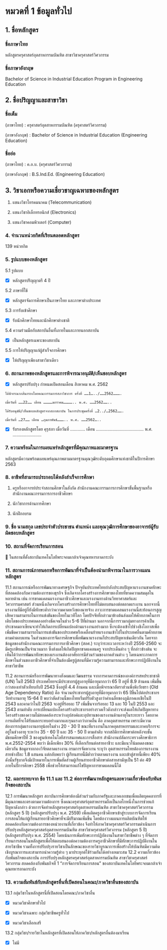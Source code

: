 # หมวดที่ 1 ข้อมูลทั่วไป

## 1. ชื่อหลักสูตร

### ชื่อภาษาไทย	

หลักสูตรครุศาสตร์อุตสาหกรรมบัณฑิต สาขาวิชาครุศาสตร์วิศวกรรม

### ชื่อภาษาอังกฤษ	

Bachelor of Science in Industrial Education Program in
		Engineering Education

## 2. ชื่อปริญญาและสาขาวิชา

### ชื่อเต็ม	

(ภาษาไทย)	: 	ครุศาสตร์อุตสาหกรรมบัณฑิต (ครุศาสตร์วิศวกรรม)

(ภาษาอังกฤษ)	: 	Bachelor of Science in Industrial Education (Engineering Education)

###	ชื่อย่อ	

(ภาษาไทย)	:	ค.อ.บ. (ครุศาสตร์วิศวกรรม)

(ภาษาอังกฤษ)	:	B.S.Ind.Ed. (Engineering Education)

## 3. วิชาเอกหรือความเชี่ยวชาญเฉพาะของหลักสูตร

1. แขนงวิชาโทรคมนาคม (Telecommunication)

2. แขนงวิชาอิเล็กทรอนิกส์ (Electronics)

3. แขนงวิชาคอมพิวเตอร์ (Computer)

### 4. จํานวนหน่วยกิตที่เรียนตลอดหลักสูตร
139 หน่วยกิต

### 5. รูปแบบของหลักสูตร

5.1 รูปแบบ

- [x] หลักสูตรปริญญาตรี 4 ปี

5.2 ภาษาที่ใช้

- [x] หลักสูตรจัดการศึกษาเป็นภาษาไทย และภาษาต่างประเทศ

5.3 การรับเข้าศึกษา

- [x] รับนักศึกษาไทยและนักศึกษาต่างชาติ

5.4 ความร่วมมือกับสถาบันอื่นทั้งภายในและภายนอกสถาบัน

- [x] เป็นหลักสูตรเฉพาะของสถาบัน

5.5 การให้ปริญญาแก่ผู้สำเร็จการศึกษา

- [x] ให้ปริญญาเพียงสาขาวิชาเดียว

### 6. สถานภาพของหลักสูตรและการพิจารณาอนุมัติ/เห็นชอบหลักสูตร

- [x] หลักสูตรปรับปรุง กำหนดเปิดสอนเดือน   สิงหาคม  พ.ศ. 2562  
```
ได้พิจารณากลั่นกรองโดยคณะกรรมการสภาวิชาการ ครั้งที่ ……1…../……2562……….

เมื่อวันที่ ……22…… เดือน …………มกราคม………….. พ.ศ. ……2562……..

ได้รับอนุมัติ/เห็นชอบหลักสูตรจากสภาสถาบัน ในการประชุมครั้งที่ …2../…2562…….

เมื่อวันที่ …27…… เดือน …กุมภาพันธ์……….. พ.ศ. ……2562…..
```
- [x] รับรองหลักสูตรโดย คุรุสภา
	เมื่อวันที่ ………… เดือน ……………………………….. พ.ศ. …………………..

### 7. ความพร้อมในการเผยแพร่หลักสูตรที่มีคุณภาพและมาตรฐาน
หลักสูตรมีความพร้อมเผยแพร่คุณภาพตามมาตรฐานคุณวุฒิระดับอุดมศึกษาแห่งชาติในปีการศึกษา 2563

### 8. อาชีพที่สามารถประกอบได้หลังสําเร็จการศึกษา
1. ครูหรืออาจารย์ประจำสถานศึกษาในสังกัด สำนักงานคณะกรรมการการศึกษาขั้นพื้นฐานหรือสำนักงานคณะกรรมการการอาชีวศึกษา

2. นักวิชาการด้านการศึกษา

3. นักฝึกอบรม


### 9. ชื่อ นามสกุล เลขประจําตัวประชาชน ตำแหน่ง และคุณวุฒิการศึกษาของอาจารย์ผู้รับผิดชอบหลักสูตร


### 10. สถานที่จัดการเรียนการสอน
 ในสถานที่ตั้งสถาบันเทคโนโลยีพระจอมเกล้าเจ้าคุณทหารลาดกระบัง

### 11. สถานการณ์ภายนอกหรือการพัฒนาที่จําเป็นต้องนํามาพิจารณาในการวางแผนหลักสูตร

11.1 สถานการณ์หรือการพัฒนาทางเศรษฐกิจ ปัจจุบันประเทศไทยกำลังประสบปัญหาแรงงานขาดทักษะที่สอดคล้องกับความต้องการของธุรกิจ ซึ่งเกิดจากโครงสร้างการศึกษาของไทยที่ขาดความสมดุลในหลายด้าน เช่น การขาดแคลนแรงงานอาชีวะศึกษาและแรงงานทางด้านวิทยาศาสตร์และวิศวกรรมศาสตร์ ส่วนหนึ่งเกิดจากโครงสร้างการศึกษาไทยที่ไม่ตอบสนองต่อตลาดแรงงาน นอกจากนี้แรงงานที่มีอยู่ก็ยังมีทักษะต่ำกว่าความคาดหวังของนายจ้าง ภาวะการขาดแคลนแรงงานนี้สะท้อนการสูญเสียความสามารถในการแข่งขันของไทยในเวทีโลก โดยปัจจัยที่กล่าวมาข้างต้นส่งผลให้ศักยภาพในการเติบโตของประเทศลดลงอย่างชัดเจนในช่วง 5-6 ปีที่ผ่านมา นอกจากนี้การรวมกลุ่มทางการค้าเป็นประชาคมอาเซียนจะทําให้เกิดการเปลี่ยนแปลงด้านแรงงานอย่างมาก ซึ่งจะต้องเข้าไปช่วงชิงโอกาสเพื่อเพิ่มขีดความสามารถในการแข่งขันของประเทศหรือเคลื่อนย้ายแรงงานเข้าไปในประเทศอื่นตามศักยภาพ ตามค่าตอบแทน
ในส่วนของการจัดการศึกษาเพื่อพัฒนาแรงงานก็ประสบปัญหาเช่นเดียวกัน โดยจากข้อมูลของสำนักงานคณะกรรมการการอาชีวศึกษา (สอศ.) ระบุว่าระยะเวลาระหว่างปี 2556-2560 จะมีครูเกษียณเป็นจำนวนมาก ซึ่งส่งผลให้เกิดปัญหาขาดแคลนครู
จากประเด็นต่าง ๆ ที่กล่าวข้างต้น จะเห็นได้ว่าการพัฒนาทักษะของแรงงานต้องอาศัยการมีส่วนร่วมของภาคส่วนต่าง ๆ โดยเฉพาะภาคการศึกษาในส่วนของอาชีวศึกษาที่จำเป็นต้องมีครูผู้สอนที่มีความรู้ความสามารถและทักษะการปฏิบัติงานในสาขาวิชาชีพ

11.2 สถานการณ์หรือการพัฒนาทางสังคมและวัฒนธรรม
จากการคาดการณ์ขององค์การสหประชาชาติ (UN) ในปี 2563 ประเทศไทยจะมีประชากรผู้สูงอายุที่มีอายุมากกว่า 65 ปี อยู่ที่ 8.9 ล้านคน เพิ่มขึ้นกว่าสองเท่าตัวเทียบกับปี 2543 ซึ่งอยู่ที่ 4.4 ล้านคน และเมื่อพิจารณาอัตราส่วนพึ่งพิงวัยชรา (Old Age Dependency Ratio) คือ จํานวนประชากรผู้สูงอายุที่มีอายุมากกว่า 65 ปีขึ้นไปต่อประชากรวัยทํางานอายุ 15-64 ปี พบว่าสัดส่วนนี้ของไทยเริ่มปรับตัวสูงกว่าค่าเฉลี่ยของภูมิภาคเอเชียในปี 2543 และคาดว่าในปี 2563 จะอยู่ที่ร้อยละ 17 เพิ่มขึ้นจากร้อยละ 13 และ 10 ในปี 2553 และ 2543 ตามลําดับ
การเปลี่ยนแปลงโครงสร้างประชากรอย่างรวดเร็วดังกล่าวจะส่งผลให้เกิดปัญหาทางโครงสร้างของความไม่สอดคล้องระหว่างอุปสงค์และอุปทานของแรงงานด้านอายุในระยะยาว โดยภาคการผลิตที่จะได้รับผลกระทบอย่างมากและรุนแรงกว่าภาคอื่น คือ ภาคอุตสาหกรรม เพราะมีความต้องการกลุ่มแรงงานอายุน้อยในช่วง 20 - 30 ปี ขณะที่แรงงานในภาคอุตสาหกรรมและภาคบริการจะอยู่ในช่วงอายุ ระหว่าง 35 - 60 ปี และ 35 - 50 ปี ตามลําดับ
จากสถิติการศึกษาต่อหลังจบชั้นมัธยมศึกษาปีที่ 3 ของศูนย์เทคโนโลยีสารสนเทศและการสื่อสาร สำนักงานปลัดกระทรวงศึกษาธิการ พ.ศ.2552-2554 พบว่า มีเด็กเพียง 30% ที่เลือกเรียนต่อสายอาชีวะ และมีแนวโน้มลดลงขณะเดียวกัน ข้อมูลจากกองวิจัยตลาดแรงงาน กรมการจัดหางาน ระบุว่า อุตสาหกรรมไทยต้องการแรงงานสายช่างปีละ 1.8 แสนคน แต่กลับพบว่า ผู้เรียนสายนี้มีต่ำกว่าตลาดแรงงาน และเข้าสู่สายนี้เพียง 40% ดังนั้นรัฐบาลจึงมีเป้าหมายในการเพิ่มสัดส่วนผู้เรียนสายอาชีวศึกษาต่อสายสามัญเป็น 51 ต่อ 49 ภายในปีการศึกษา 2558 เพื่อช่วยให้สามารถแก้ไขปัญหาการขาดแคลนนี้ได้

### 12. ผลกระทบจาก ข้อ 11.1 และ 11.2 ต่อการพัฒนาหลักสูตรและความเกี่ยวข้องกับพันธกิจของสถาบัน
12.1 การพัฒนาหลักสูตร
สถาบันการศึกษาต้องมีส่วนร่วมกับภาครัฐและภาคเอกชนเพื่อผลิตบุคคลากรที่มีคุณภาพและตรงตามความต้องการ ซึ่งคณะครุศาสตร์อุตสาหกรรมถือเป็นกลไกหนึ่งในการช่วยแก้ปัญหาดังกล่าว ด้วยการจัดทำหลักสูตรครุศาสตร์อุตสาหกรรมบัณฑิต สาขาวิชาครุศาสตร์วิศวกรรม (หลักสูตร 5 ปี) (หลักสูตรปรับปรุง พ.ศ. 2559) เพื่อผลิตครูอาชีวศึกษาเข้าสู่ระบบการจัดการเรียนการสอนให้แก่ผู้เรียนสายอาชีวศึกษาที่จะมีปริมาณเพิ่มขึ้น โดยต้องวางแผนการผลิตบัณฑิตให้สอดคล้องกับความต้องการของหน่วยงานที่เกี่ยวข้อง จึงทำให้ภาควิชาครุศาสตร์วิศวกรรมดำเนินการปรับปรุงหลักสูตรครุศาสตร์อุตสาหกรรมบัณฑิต สาขาวิชาครุศาสตร์วิศวกรรม (หลักสูตร 5 ปี) (หลักสูตรปรับปรุง พ.ศ. 2554) โดยเน้นการเพิ่มทักษะการปฏิบัตงานในสาขาวิชาชีพต่าง ๆ ที่จัดการเรียนการสอนในหลักสูตรเพื่อให้ตอบสนองต่อความต้องการครูอาชีวศึกษาที่มีทักษะการปฏิบัติงานในสายวิชาชีพ รวมทั้งการปรับปรุงรายวิชาเป็นลักษณะของรายวิชาบูรณาการเพื่อสร้างให้บัณฑิตมีความคิดเชิงบูรณาการและสามารถนำความรู้ต่าง ๆ มาประยุกต์ใช้ร่วมกันได้อย่างเหมาะสม
12.2 ความเกี่ยวข้องกับพันธกิจของสถาบัน
การปรับปรุงหลักสูตรครุศาสตร์อุตสาหกรรมบัณฑิต สาขาวิชาครุศาสตร์วิศวกรรม สอดคล้องกับพันธกิจที่ 1 “การจัดการเรียนการสอน” ของสถาบันเทคโนโลยีพระจอมเกล้าเจ้าคุณทหารลาดกระบัง

### 13. ความสัมพันธ์กับหลักสูตรอื่นที่เปิดสอนในคณะ/ภาควิชาอื่นของสถาบัน

13.1 กลุ่มวิชาในหลักสูตรนี้ที่เปิดสอนโดยคณะ/ภาควิชาอื่น

- [x] หมวดวิชาศึกษาทั่วไป

- [x] หมวดวิชาเฉพาะ กลุ่มวิชาชีพครูทั่วไป

- [x] หมวดวิชาเลือกเสรี

13.2 กลุ่มวิชา/รายวิชาในหลักสูตรที่เปิดสอนให้ภาควิชา/หลักสูตรอื่นต้องมาเรียน

- [x] ไม่มี
